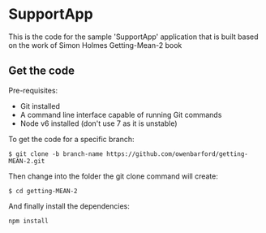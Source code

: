 # SupportApp

This is the code for the sample 'SupportApp' application that is built based on the work of Simon Holmes Getting-Mean-2 book

## Get the code

Pre-requisites:

* Git installed
* A command line interface capable of running Git commands
* Node v6 installed (don't use 7 as it is unstable)

To get the code for a specific branch:

`$ git clone -b branch-name https://github.com/owenbarford/getting-MEAN-2.git`

Then change into the folder the git clone command will create:

`$ cd getting-MEAN-2`

And finally install the dependencies:

`npm install`
